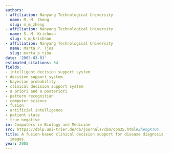 ```yaml
---
authors:
- affiliation: Nanyang Technological University
  name: M. M. Zheng
  slug: m_m_zheng
- affiliation: Nanyang Technological University
  name: S. M. Krishnan
  slug: s_m_krishnan
- affiliation: Nanyang Technological University
  name: Marta P. Tjoa
  slug: marta_p_tjoa
date: '2005-03-01'
estimated_citations: 54
fields:
- intelligent decision support system
- decision support system
- bayesian probability
- clinical decision support system
- a priori and a posteriori
- pattern recognition
- computer science
- fusion
- artificial intelligence
- patient state
- true negative
in: Computers in Biology and Medicine
src: https://dblp.uni-trier.de/db/journals/cbm/cbm35.html#ZhengKT05
title: A fusion-based clinical decision support for disease diagnosis from endoscopic
  images.
year: 2005
---
```

